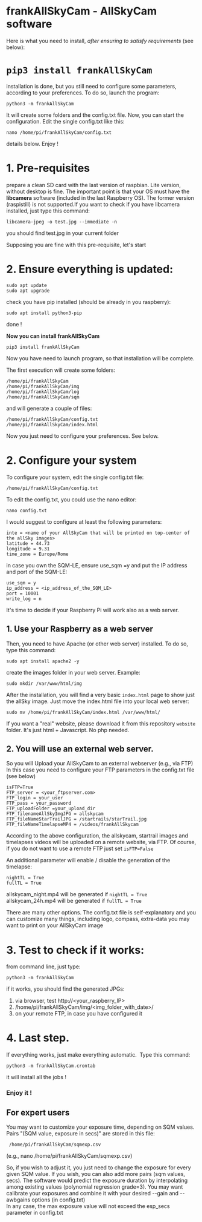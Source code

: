 # frankAllSkyCam - AllSkyCam software 

Here is what you need to install, *after ensuring to satisfy requirements* (see below):

# `pip3 install frankAllSkyCam`


installation is done, but you still need to configure some parameters, according to your preferences.
To do so, launch the program:

`python3 -m frankAllSkyCam`

It will create some folders and the config.txt file. Now, you can start the configuration.
Edit the single config.txt like this:

`nano /home/pi/frankAllSkyCam/config.txt`

details below. Enjoy !



# 1. Pre-requisites
prepare a clean SD card with the last version of raspbian. Lite version, without desktop is fine. 
The important point is that your OS must have the **libcamera** software (included in the last Raspberry OS).
The former version (raspistill) is not supported.If you want to check if you have libcamera installed, just type this command:

`libcamera-jpeg -o test.jpg --immediate -n`

you should find test.jpg in your current folder

Supposing you are fine with this pre-requisite, let's start

# 2. Ensure everything is updated:

```
sudo apt update
sudo apt upgrade
```
check you have pip installed (should be already in you raspberry):

`sudo apt install python3-pip`

done !

**Now you can install frankAllSkyCam**

`pip3 install frankAllSkyCam`

Now you have need to launch program, so that installation will be complete.

The first execution will create some folders:

```
/home/pi/frankAllSkyCam
/home/pi/frankAllSkyCam/img
/home/pi/frankAllSkyCam/log
/home/pi/frankAllSkyCam/sqm
```

and will generate a couple of files:

```
/home/pi/frankAllSkyCam/config.txt
/home/pi/frankAllSkyCam/index.html
```

Now you just need to configure your preferences. See below.

# 2. Configure your system
To configure your system, edit the single config.txt file:

`/home/pi/frankAllSkyCam/config.txt`

To edit the config.txt, you could use the nano editor:

`nano config.txt`

I would suggest to configure at least the following parameters:

```
inte = <name of your AllSkyCam that will be printed on top-center of the allSky images>
latitude = 44.73
longitude = 9.31
time_zone = Europe/Rome
```
in case you own the SQM-LE, ensure use_sqm =y and put the IP address and port of the SQM-LE:

```
use_sqm = y 
ip_address = <ip_address_of_the_SQM_LE>
port = 10001
write_log = n
```

It's time to decide if your Raspberry Pi will work also as a web server.

## 1. Use your Raspberry as a web server
Then, you need to have Apache (or other web server) installed. To do so, type this command:

`sudo apt install apache2 -y`

create the images folder in your web server. Example:

```
sudo mkdir /var/www/html/img
```
After the installation, you will find a very basic `index.html` page to show just the allSky image. 
Just move the index.html file into your local web server:

```
sudo mv /home/pi/frankAllSkyCam/index.html /var/www/html/
```
If you want a "real" website, please download it from this repository `website` folder. It's just html + Javascript. No php needed.

## 2. You will use an external web server.

So you will Upload your AllSkyCam to an external webserver (e.g., via FTP)
In this case you need to configure your FTP parameters in the config.txt file (see below)
 
```
isFTP=True
FTP_server = <your_ftpserver.com>
FTP_login = your_user
FTP_pass = your_password 
FTP_uploadFolder =your_upload_dir
FTP_filenameAllSkyImgJPG = allskycam
FTP_fileNameStarTrailJPG = /startrails/starTrail.jpg
FTP_fileNameTimelapseMP4 = /videos/frankAllSkycam
```

According to the above configuration, the allskycam, startrail images and timelapses videos will be uploaded on a remote website, via FTP.
Of course, if you do not want to use a remote FTP just set `isFTP=False`

An additional parameter will enable / disable the generation of the timelapse:

```
nightTL = True
fullTL = True
```

allskycam_night.mp4 will be generated if `nightTL = True`
allskycam_24h.mp4 will be generated if `fullTL = True`

There are many other options. The config.txt file is self-explanatory and you can customize many things, including logo, compass, extra-data you may want to print on your AllSkyCam image
  

 # 3. Test to check if it works:

from command line, just type:

`python3 -m frankAllSkyCam`

if it works, you should find the generated JPGs:

1. via browser, test http://<your_raspberry_IP>
2. /home/pi/frankAllSkyCam/img/<img_folder_with_date>/<jpg files>
3. on your remote FTP, in case you have configured it
 
  
# 4. Last step. 
  
If everything works, just make everything automatic. 
Type this command:

`python3 -m frankAllSkyCam.crontab`
  
it will install all the jobs ! 

### Enjoy it !
 
  
## For expert users 
  
You may want to customize your exposure time, depending on SQM values.
Pairs "(SQM value, exposure in secs)" are stored in this file:
   
 ` /home/pi/frankAllSkyCam/sqmexp.csv`
  
  (e.g., nano   /home/pi/frankAllSkyCam/sqmexp.csv)

So, if you wish to adjust it, you just need to change the exposure for every given SQM value. If you wish, you can also add more pairs (sqm values, secs).
 The software would predict the exposure duration by interpolating among existing values (polynomial regression grade=3).
 You may want calibrate your exposures and combine it with your desired --gain and --awbgains options (in config.txt)  
 In any case, the max exposure value will not exceed the esp_secs parameter in config.txt
  
